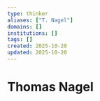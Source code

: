 ```yaml
---
type: thinker
aliases: ["T. Nagel"]
domains: []
institutions: []
tags: []
created: 2025-10-20
updated: 2025-10-20
---
```


# Thomas Nagel


